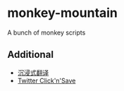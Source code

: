 # monkey-mountain
A bunch of monkey scripts

## Additional

- [沉浸式翻译](https://github.com/immersive-translate/immersive-translate/blob/main/dist/userscript/immersive-translate.user.js)
- [Twitter Click'n'Save](https://update.greasyfork.org/scripts/430132/Twitter%20Click%27n%27Save.user.js)
